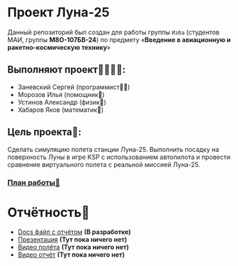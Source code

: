 # Проект Луна-25
Данный репозиторий был создан для работы группы ```Изба``` (студентов МАИ, группы **М8О-107БВ-24**) по предмету «**Введение в авиационную и ракетно-космическую технику**»
## Выполняют проект👨‍👨‍👧‍👧:
* Заневский Сергей (программист👨‍💻)
* Морозов Илья (помощник🧘)
* Устинов Александр (физик🪬)
* Хабаров Яков (математик📐)

## Цель проекта🧐:
Сделать симуляцию полета станции Луна-25. Выполнить посадку на поверхность Луны в игре KSP с использованием автопилота и провести сравнение виртуального полета с реальной миссией Луна-25.

### [План работы🤯](Plan.md)

# Отчётность🎉
* [Docs файл с отчётом](https://docs.google.com/document/d/1aa1GSFfqnkaGa5XuCx5iKpty3wXKN4owQneBSS8691o/edit?tab=t.0#heading=h.a10jod99thkr) **(В разработке)**
* [Презентация](https://ТутПокаНичегоНет) **(Тут пока ничего нет)**
* [Видео полёта](https://ТутПокаНичегоНет) **(Тут пока ничего нет)**
* [Видео отчёт](https://ТутПокаНичегоНет) **(Тут пока ничего нет)**
